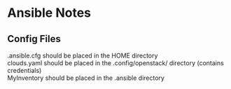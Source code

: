 # Ansible Notes
## Config Files
.ansible.cfg should be placed in the HOME directory  
clouds.yaml should be placed in the .config/openstack/ directory (contains credentials)  
MyInventory should be placed in the .ansible directory
